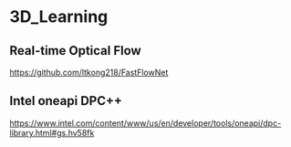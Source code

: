 # 3D_Learning

## Real-time Optical Flow
https://github.com/ltkong218/FastFlowNet

## Intel oneapi DPC++
https://www.intel.com/content/www/us/en/developer/tools/oneapi/dpc-library.html#gs.hv58fk
